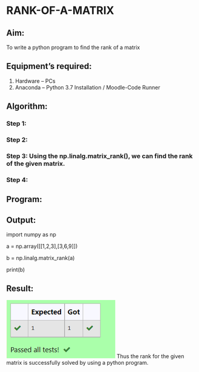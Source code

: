 # RANK-OF-A-MATRIX
## Aim:
To write a python program to find the rank of a matrix
## Equipment’s required:
1. 	Hardware – PCs
2. 	Anaconda – Python 3.7 Installation / Moodle-Code Runner
## Algorithm:
### Step 1: 
### Step 2: 
### Step 3: Using the np.linalg.matrix_rank(), we can find the rank of the given matrix.
### Step 4: 
## Program:
## Output:
import numpy as np

a = np.array([[1,2,3],[3,6,9]])

b = np.linalg.matrix_rank(a)

print(b)

## Result:
![model](output.png)
Thus the rank for the given matrix is successfully solved by  using a python program.

